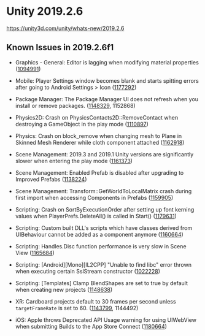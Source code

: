 # Unity 2019.2.6

https://unity3d.com/unity/whats-new/2019.2.6

## Known Issues in 2019.2.6f1



*   Graphics - General: Editor is lagging when modifying material properties ([1094991](https://issuetracker.unity3d.com/issues/hdrp-editor-is-lagging-when-modifying-material-properties))
    
*   Mobile: Player Settings window becomes blank and starts spitting errors after going to Android Settings > Icon ([1177292](https://issuetracker.unity3d.com/issues/player-settings-window-becomes-blank-and-starts-spitting-errors-after-going-to-android-settings-icon))
    
*   Package Manager: The Package Manager UI does not refresh when you install or remove packages. ([1148329](https://issuetracker.unity3d.com/issues/the-package-manager-ui-does-not-refresh-when-packages-are-installed-or-removed), 1152868)
    
*   Physics2D: Crash on PhysicsContacts2D::RemoveContact when destroying a GameObject in the play mode ([1110897](https://issuetracker.unity3d.com/issues/crash-on-physicscontacts2d-removecontact-when-destroying-a-gameobject-in-the-play-mode))
    
*   Physics: Crash on block\_remove when changing mesh to Plane in Skinned Mesh Renderer while cloth component attached ([1162918](https://issuetracker.unity3d.com/issues/crash-on-block-remove-when-changing-mesh-to-plane-in-skinned-mesh-renderer-while-cloth-component-attached))
    
*   Scene Management: 2019.3 and 2019.1 Unity versions are significantly slower when entering the play mode ([1161373](https://issuetracker.unity3d.com/issues/2019-dot-3-and-2019-dot-1-streams-are-significantly-slower-when-entering-the-play-mode))
    
*   Scene Management: Enabled Prefab is disabled after upgrading to Improved Prefabs ([1138224](https://issuetracker.unity3d.com/issues/enabled-prefab-is-disabled-after-upgrading-to-improved-prefabs))
    
*   Scene Management: Transform::GetWorldToLocalMatrix crash during first import when accessing Components in Prefabs ([1159905](https://issuetracker.unity3d.com/issues/transform-getworldtolocalmatrix-crash-during-first-import-when-accessing-components-in-prefabs))
    
*   Scripting: Crash on SortByExecutionOrder after setting up font kerning values when PlayerPrefs.DeleteAll() is called in Start() ([1179631](https://issuetracker.unity3d.com/issues/crash-on-sortbyexecutionorder-after-setting-up-font-kerning-values-when-playerprefs-dot-deleteall-is-called-in-start))
    
*   Scripting: Custom built DLL's scripts which have classes derived from UIBehaviour cannot be added as a component anymore ([1160664](https://issuetracker.unity3d.com/issues/custom-built-dlls-that-have-scripts-which-have-classes-derived-from-uibehaviour-cannot-be-added-as-a-component-anymore))
    
*   Scripting: Handles.Disc function performance is very slow in Scene View ([1165684](https://issuetracker.unity3d.com/issues/handles-dot-disc-function-performance-is-very-slow-in-scene-view))
    
*   Scripting: \[Android\]\[Mono\]\[IL2CPP\] "Unable to find libc" error thrown when executing certain SslStream constructor ([1022228](https://issuetracker.unity3d.com/issues/android-mono-il2cpp-unable-to-find-libc-error-thrown-when-executing-certain-sslstream-constructor))
    
*   Scripting: \[Templates\] Clamp BlendShapes are set to true by default when creating new projects ([1148638](https://issuetracker.unity3d.com/issues/templates-clamp-blendshapes-are-set-to-true-by-default-when-creating-new-projects))
    
*   XR: Cardboard projects default to 30 frames per second unless `targetFrameRate` is set to 60. ([1143799](https://issuetracker.unity3d.com/issues/cardboard-projects-default-to-30fps), 1144492)
    
*   iOS: Apple throws Deprecated API Usage warning for using UIWebView when submitting Builds to the App Store Connect ([1180664](https://issuetracker.unity3d.com/issues/ios-apple-throws-deprecated-api-usage-warning-for-using-uiwebview-when-submitting-builds-to-the-app-store-connect))